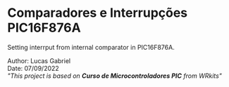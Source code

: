 # Comparadores e Interrupções PIC16F876A
Setting interrput from internal comparator in PIC16F876A.

Author: Lucas Gabriel <br/>
Date: 07/09/2022 <br/>
_"This project is based on **Curso de Microcontroladores PIC** from WRkits"_
